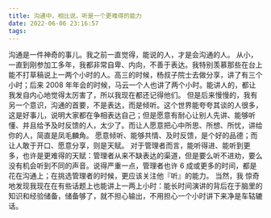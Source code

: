 ```yaml
---
title: 沟通中，相比说，听是一个更难得的能力
date: 2022-06-06 23:16:57
tags:
---
```


沟通是一件神奇的事儿。我之前一直觉得，能说的人，才是会沟通的人。
从小，一直到刚参加工多年，我都非常自卑、内向，不善于表达。我特别羡慕那些在台上能不打草稿说上一两个小时的人。高三的时候，杨叔子院士去做分享，讲了有三个小时；后来 2008 年年会的时候，马云一个人也讲了两个小时。能讲人的，都让我发自内心地觉得太厉害了，所以我现在都还记得他们。
但是后来慢慢的，我有另一个意识，沟通的首要，不是表达，而是倾听。这个世界能夸夸其谈的人很多，这是好事儿，说明大家都在争相表达自己；但是愿意有耐心让别人先讲、能够听懂、并且给予及时反馈的人，太少了。而让人愿意把心中所思、所想、所忧，讲给你的人，简直是凤毛麟角。
愿意倾听、能够共情、及时反馈，是个好的品德；而让人敢于开口、愿意分享，则是天赋。
对于管理者而言，能听得进、能听到更多，也许是更难得的天赋：管理者从来不缺表达的渠道，但是要么听不进劝，要么没有机会听到不同的声音。说得严重一点，管理者也许 6 成或更多的时间，都是花在沟通上；在挑选管理者的时候，更应该关注他『听』的能力。
当然，我 惊奇地发现我现在在有些话题上也能讲上一两上小时：能长时间演讲的背后在于脑里的知识和经验储备，储备够了，就不担心输出，不用担心一个小时讲下来净是车轱辘话。



